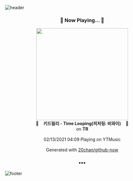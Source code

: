 ![header](https://capsule-render.vercel.app/api?type=wave&height=170&section=header&text=Hi.%20I'm%20SHIFT&fontColor=090707&fontAlignX=45&fontAlignY=65&fontSize=100)

<h3 align="center">🎵 Now Playing... 🎵</h3>
<p align="center">
  <a href="https://music.youtube.com/channel/UCYzWVpdZqtp6Ihtzy4_9M3g">
    <img width="300" src="https://lh3.googleusercontent.com/L095GLXgIkWLBZW5b3GHBOROx9gq83ltstCK-pqHROqOUkY3Rtg1w5hBsWu_Y37rpUchJgND6n3MPrrC">
  </a>
  <br>
  🎵&nbsp&nbsp&nbsp <b>키드밀리 - Time Looping(피처링: 비와이)</b> &nbsp&nbsp&nbsp🎵
  <br>
  on <b>TR</b>
  
  <br />
  <br />
  02/13/2021 04:09 Playing on YTMusic
  <br />
  <br />
  Generated with <a href="https://github.com/20chan/github-now">20chan/github-now</a>
</p>

<h3 align="center">•••</h3>

![footer](https://capsule-render.vercel.app/api?type=wave&height=150&section=footer)
